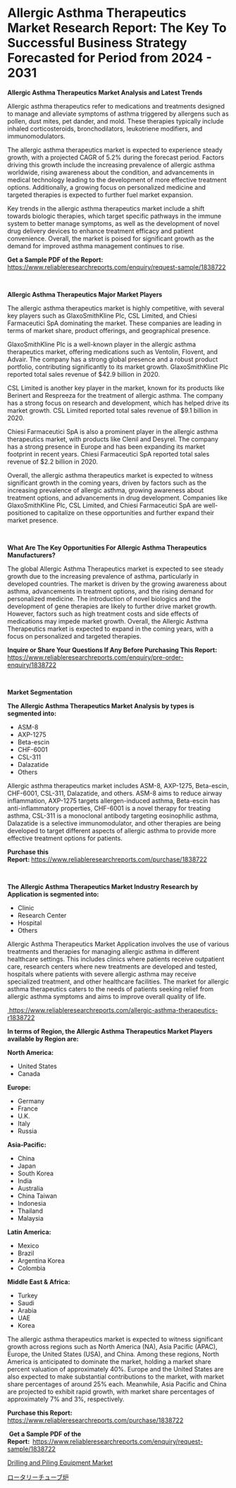 <p><h1>Allergic Asthma Therapeutics Market Research Report: The Key To Successful Business Strategy Forecasted for Period from 2024 - 2031</h1></p><p><strong>Allergic Asthma Therapeutics Market Analysis and Latest Trends</strong></p>
<p><p>Allergic asthma therapeutics refer to medications and treatments designed to manage and alleviate symptoms of asthma triggered by allergens such as pollen, dust mites, pet dander, and mold. These therapies typically include inhaled corticosteroids, bronchodilators, leukotriene modifiers, and immunomodulators.</p><p>The allergic asthma therapeutics market is expected to experience steady growth, with a projected CAGR of 5.2% during the forecast period. Factors driving this growth include the increasing prevalence of allergic asthma worldwide, rising awareness about the condition, and advancements in medical technology leading to the development of more effective treatment options. Additionally, a growing focus on personalized medicine and targeted therapies is expected to further fuel market expansion.</p><p>Key trends in the allergic asthma therapeutics market include a shift towards biologic therapies, which target specific pathways in the immune system to better manage symptoms, as well as the development of novel drug delivery devices to enhance treatment efficacy and patient convenience. Overall, the market is poised for significant growth as the demand for improved asthma management continues to rise.</p></p>
<p><strong>Get a Sample PDF of the Report:&nbsp;</strong> <a href="https://www.reliableresearchreports.com/enquiry/request-sample/1838722">https://www.reliableresearchreports.com/enquiry/request-sample/1838722</a></p>
<p>&nbsp;</p>
<p><strong>Allergic Asthma Therapeutics Major Market Players</strong></p>
<p><p>The allergic asthma therapeutics market is highly competitive, with several key players such as GlaxoSmithKline Plc, CSL Limited, and Chiesi Farmaceutici SpA dominating the market. These companies are leading in terms of market share, product offerings, and geographical presence. </p><p>GlaxoSmithKline Plc is a well-known player in the allergic asthma therapeutics market, offering medications such as Ventolin, Flovent, and Advair. The company has a strong global presence and a robust product portfolio, contributing significantly to its market growth. GlaxoSmithKline Plc reported total sales revenue of $42.9 billion in 2020.</p><p>CSL Limited is another key player in the market, known for its products like Berinert and Respreeza for the treatment of allergic asthma. The company has a strong focus on research and development, which has helped drive its market growth. CSL Limited reported total sales revenue of $9.1 billion in 2020.</p><p>Chiesi Farmaceutici SpA is also a prominent player in the allergic asthma therapeutics market, with products like Clenil and Desyrel. The company has a strong presence in Europe and has been expanding its market footprint in recent years. Chiesi Farmaceutici SpA reported total sales revenue of $2.2 billion in 2020.</p><p>Overall, the allergic asthma therapeutics market is expected to witness significant growth in the coming years, driven by factors such as the increasing prevalence of allergic asthma, growing awareness about treatment options, and advancements in drug development. Companies like GlaxoSmithKline Plc, CSL Limited, and Chiesi Farmaceutici SpA are well-positioned to capitalize on these opportunities and further expand their market presence.</p></p>
<p>&nbsp;</p>
<p><strong>What Are The Key Opportunities For Allergic Asthma Therapeutics Manufacturers?</strong></p>
<p><p>The global Allergic Asthma Therapeutics market is expected to see steady growth due to the increasing prevalence of asthma, particularly in developed countries. The market is driven by the growing awareness about asthma, advancements in treatment options, and the rising demand for personalized medicine. The introduction of novel biologics and the development of gene therapies are likely to further drive market growth. However, factors such as high treatment costs and side effects of medications may impede market growth. Overall, the Allergic Asthma Therapeutics market is expected to expand in the coming years, with a focus on personalized and targeted therapies.</p></p>
<p><strong>Inquire or Share Your Questions If Any Before Purchasing This Report:</strong> <a href="https://www.reliableresearchreports.com/enquiry/pre-order-enquiry/1838722">https://www.reliableresearchreports.com/enquiry/pre-order-enquiry/1838722</a></p>
<p>&nbsp;</p>
<p><strong>Market Segmentation</strong></p>
<p><strong>The Allergic Asthma Therapeutics Market Analysis by types is segmented into:</strong></p>
<p><ul><li>ASM-8</li><li>AXP-1275</li><li>Beta-escin</li><li>CHF-6001</li><li>CSL-311</li><li>Dalazatide</li><li>Others</li></ul></p>
<p><p>Allergic asthma therapeutics market includes ASM-8, AXP-1275, Beta-escin, CHF-6001, CSL-311, Dalazatide, and others. ASM-8 aims to reduce airway inflammation, AXP-1275 targets allergen-induced asthma, Beta-escin has anti-inflammatory properties, CHF-6001 is a novel therapy for treating asthma, CSL-311 is a monoclonal antibody targeting eosinophilic asthma, Dalazatide is a selective immunomodulator, and other therapies are being developed to target different aspects of allergic asthma to provide more effective treatment options for patients.</p></p>
<p><strong>Purchase this Report:&nbsp;</strong><a href="https://www.reliableresearchreports.com/purchase/1838722">https://www.reliableresearchreports.com/purchase/1838722</a></p>
<p>&nbsp;</p>
<p><strong>The Allergic Asthma Therapeutics Market Industry Research by Application is segmented into:</strong></p>
<p><ul><li>Clinic</li><li>Research Center</li><li>Hospital</li><li>Others</li></ul></p>
<p><p>Allergic Asthma Therapeutics Market Application involves the use of various treatments and therapies for managing allergic asthma in different healthcare settings. This includes clinics where patients receive outpatient care, research centers where new treatments are developed and tested, hospitals where patients with severe allergic asthma may receive specialized treatment, and other healthcare facilities. The market for allergic asthma therapeutics caters to the needs of patients seeking relief from allergic asthma symptoms and aims to improve overall quality of life.</p></p>
<p><a href="https://www.reliableresearchreports.com/allergic-asthma-therapeutics-r1838722">&nbsp;https://www.reliableresearchreports.com/allergic-asthma-therapeutics-r1838722</a></p>
<p><strong>In terms of Region, the Allergic Asthma Therapeutics Market Players available by Region are:</strong></p>
<p>
    <p> <strong> North America: </strong>
        <ul>
            <li>United States</li>
            <li>Canada</li>
        </ul>
        </p> 
    <p> <strong> Europe: </strong>
        <ul>
            <li>Germany</li>
            <li>France</li>
            <li>U.K.</li>
            <li>Italy</li>
            <li>Russia</li>
        </ul>
        </p> 
    <p> <strong> Asia-Pacific: </strong>
        <ul>
            <li>China</li>
            <li>Japan</li>
            <li>South Korea</li>
            <li>India</li>
            <li>Australia</li>
            <li>China Taiwan</li>
            <li>Indonesia</li>
            <li>Thailand</li>
            <li>Malaysia</li>
        </ul>
        </p> 
    <p> <strong> Latin America: </strong>
        <ul>
            <li>Mexico</li>
            <li>Brazil</li>
            <li>Argentina Korea</li>
            <li>Colombia</li>
        </ul>
        </p> 
    <p> <strong> Middle East & Africa: </strong>
        <ul>
            <li>Turkey</li>
            <li>Saudi</li>
            <li>Arabia</li>
            <li>UAE</li>
            <li>Korea</li>
        </ul>
    </p>
    </p>
<p><p>The allergic asthma therapeutics market is expected to witness significant growth across regions such as North America (NA), Asia Pacific (APAC), Europe, the United States (USA), and China. Among these regions, North America is anticipated to dominate the market, holding a market share percent valuation of approximately 40%. Europe and the United States are also expected to make substantial contributions to the market, with market share percentages of around 25% each. Meanwhile, Asia Pacific and China are projected to exhibit rapid growth, with market share percentages of approximately 7% and 3%, respectively.</p></p>
<p><strong>Purchase this Report: </strong><a href="https://www.reliableresearchreports.com/purchase/1838722">https://www.reliableresearchreports.com/purchase/1838722</a></p>
<p>&nbsp;<strong>Get a Sample PDF of the Report:&nbsp;&nbsp;</strong><a href="https://www.reliableresearchreports.com/enquiry/request-sample/1838722">https://www.reliableresearchreports.com/enquiry/request-sample/1838722</a></p>
<p><strong></strong></p>
<p><p><a href="https://github.com/Krish2023na/Market-Research-Report-List-5/blob/main/drilling-and-piling-equipment-market.md">Drilling and Piling Equipment Market</a></p><p><a href="https://github.com/DwightHuels1/Market-Research-Report-List-1/blob/main/2499020166568.md">ロータリーチューブ炉</a></p></p>